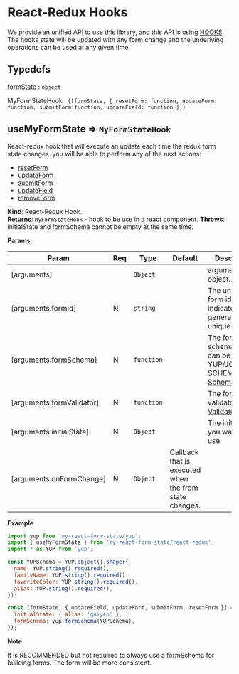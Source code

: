 # React-Redux Hooks

We provide an unified API to use this library, and this API is using <a href="https://react-redux.js.org/next/api/hooks">HOOKS</a>. The hooks state will be updated with any form change and the underlying operations can be used at any given time.

## Typedefs

<dl>
<dt><a href="#formState">formState</a> : <code>object</code></dt>
<dd></dd>
</dl>

<dl>
<dt><a>MyFormStateHook</a> : <code>{[formState, { resetForm: function, updateForm: function, submitForm:function, updateField: function }]}</code></dt>
<dd></dd>
</dl>

## useMyFormState ⇒ <code>MyFormStateHook</code>

React-redux hook that will execute an update each time the redux form state changes. you will be able to
perform any of the next actions:

- <a href="/#/redux/operations/README#resetform">resetForm</a>
- <a href="/#/redux/operations/README#updateform">updateForm</a>
- <a href="/#/redux/operations/README#submitform">submitForm</a>
- <a href="/#/redux/operations/README#updatefield">updateField</a>
- <a href="/#/redux/operations/README#removeForm">removeForm</a>

**Kind**: React-Redux Hook.  
**Returns**: <code>MyFormStateHook</code> - hook to be use in a react component.
**Throws**: initialState and formSchema cannot be empty at the same time.

**Params**

| Param                     | Req | Type                  | Default                                                | Description                                                                                               |
| ------------------------- | --- | --------------------- | ------------------------------------------------------ | --------------------------------------------------------------------------------------------------------- |
| [arguments]               |     | <code>Object</code>   |                                                        | arguments as object.                                                                                      |
| [arguments.formId]        | N   | <code>string</code>   |                                                        | The unique form id indicator, will generate a unique id if not.                                           |
| [arguments.formSchema]    | N   | <code>function</code> |                                                        | The form schema. This can be YUP/JOI/JSON-SCHEMA <a href="/#/core/validators/README#yup">Check Schema</a> |
| [arguments.formValidator] | N   | <code>function</code> |                                                        | The form validator.<a href="/#/core/validators/README#custom">Check Validators</a>                        |
| [arguments.initialState]  | N   | <code>Object</code>   |                                                        | The initial state you want to use.                                                                        |
| [arguments.onFormChange]  | N   | <code>Object</code>   | Callback that is executed when the from state changes. |

**Example**

```js
import yup from 'my-react-form-state/yup';
import { useMyFormState } from 'my-react-form-state/react-redux';
import * as YUP from 'yup';

const YUPSchema = YUP.object().shape({
  name: YUP.string().required(),
  familyName: YUP.string().required(),
  favoriteColor: YUP.string().required(),
  alias: YUP.string().required(),
});

const [formState, { updateField, updateForm, submitForm, resetForm }] = useMyFormState({
  initialState: { alias: 'guiyep' },
  formSchema: yup.formSchema(YUPSchema),
});
```

**Note**

It is RECOMMENDED but not required to always use a formSchema for building forms. The form will be more consistent.
